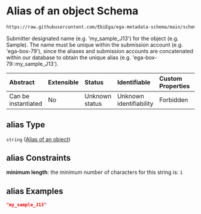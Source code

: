 # Alias of an object Schema

```txt
https://raw.githubusercontent.com/EbiEga/ega-metadata-schema/main/schemas/EGA.common-definitions.json#/definitions/objectCoreId/properties/alias
```

Submitter designated name (e.g. 'my\_sample\_J13') for the object (e.g. Sample). The name must be unique within the submission account (e.g. 'ega-box-79'), since the aliases and submission accounts are concatenated within our database to obtain the unique alias (e.g. 'ega-box-79::my\_sample\_J13').

| Abstract            | Extensible | Status         | Identifiable            | Custom Properties | Additional Properties | Access Restrictions | Defined In                                                                                           |
| :------------------ | :--------- | :------------- | :---------------------- | :---------------- | :-------------------- | :------------------ | :--------------------------------------------------------------------------------------------------- |
| Can be instantiated | No         | Unknown status | Unknown identifiability | Forbidden         | Allowed               | none                | [EGA.common-definitions.json\*](../../../schemas/EGA.common-definitions.json "open original schema") |

## alias Type

`string` ([Alias of an object](ega-12-definitions-core-identifiers-of-an-object-properties-alias-of-an-object.md))

## alias Constraints

**minimum length**: the minimum number of characters for this string is: `1`

## alias Examples

```json
"my_sample_J13"
```
